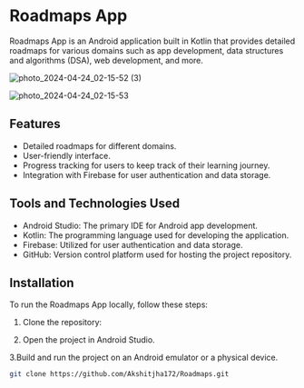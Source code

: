 # Roadmaps App

Roadmaps App is an Android application built in Kotlin that provides detailed roadmaps for various domains such as app development, data structures and algorithms (DSA), web development, and more.

![photo_2024-04-24_02-15-52 (3)](https://github.com/Akshitjha172/Roadmaps/assets/120534192/86cd45d7-e4df-4d18-845a-095c1e537182)

![photo_2024-04-24_02-15-53](https://github.com/Akshitjha172/Roadmaps/assets/120534192/518558d2-a2d9-4649-8c4a-db30a59980e6)



## Features

- Detailed roadmaps for different domains.
- User-friendly interface.
- Progress tracking for users to keep track of their learning journey.
- Integration with Firebase for user authentication and data storage.

## Tools and Technologies Used

- Android Studio: The primary IDE for Android app development.
- Kotlin: The programming language used for developing the application.
- Firebase: Utilized for user authentication and data storage.
- GitHub: Version control platform used for hosting the project repository.

## Installation

To run the Roadmaps App locally, follow these steps:

1. Clone the repository:
   
2. Open the project in Android Studio.
   
3.Build and run the project on an Android emulator or a physical device.

```bash
git clone https://github.com/Akshitjha172/Roadmaps.git



